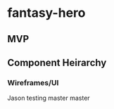 # fantasy-hero



## MVP

## Component Heirarchy 


### Wireframes/UI 

Jason testing
 master
master
